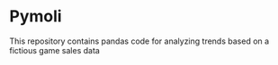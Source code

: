 # Pymoli
This repository contains pandas code for analyzing trends based on a fictious game sales data

